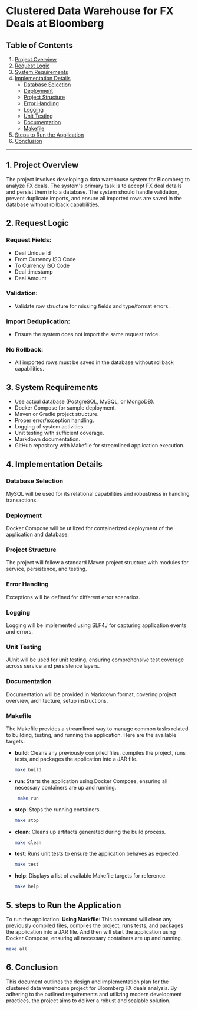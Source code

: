 # Clustered Data Warehouse for FX Deals at Bloomberg

## Table of Contents

1. [Project Overview](#project-overview)
2. [Request Logic](#request-logic)
3. [System Requirements](#system-requirements)
4. [Implementation Details](#implementation-details)
   - [Database Selection](#database-selection)
   - [Deployment](#deployment)
   - [Project Structure](#project-structure)
   - [Error Handling](#error-handling)
   - [Logging](#logging)
   - [Unit Testing](#unit-testing)
   - [Documentation](#documentation)
   - [Makefile](#makefile) 
5. [Steps to Run the Application](#steps-to-run-the-application)
6. [Conclusion](#conclusion)

---

## 1. Project Overview <a id="project-overview"></a>

The project involves developing a data warehouse system for Bloomberg to analyze FX deals. The system's primary task is to accept FX deal details and persist them into a database. The system should handle validation, prevent duplicate imports, and ensure all imported rows are saved in the database without rollback capabilities.

## 2. Request Logic <a id="request-logic"></a>

### Request Fields:
- Deal Unique Id
- From Currency ISO Code
- To Currency ISO Code
- Deal timestamp
- Deal Amount 

### Validation:
- Validate row structure for missing fields and type/format errors.

### Import Deduplication:
- Ensure the system does not import the same request twice.

### No Rollback:
- All imported rows must be saved in the database without rollback capabilities.

## 3. System Requirements <a id="system-requirements"></a>

- Use actual database (PostgreSQL, MySQL, or MongoDB).
- Docker Compose for sample deployment.
- Maven or Gradle project structure.
- Proper error/exception handling.
- Logging of system activities.
- Unit testing with sufficient coverage.
- Markdown documentation.
- GitHub repository with Makefile for streamlined application execution.

## 4. Implementation Details <a id="implementation-details"></a>

### Database Selection <a id="database-selection"></a>

MySQL will be used for its relational capabilities and robustness in handling transactions.

### Deployment <a id="deployment"></a>

Docker Compose will be utilized for containerized deployment of the application and database.

### Project Structure <a id="project-structure"></a>

The project will follow a standard Maven project structure with modules for service, persistence, and testing.

### Error Handling <a id="error-handling"></a>

Exceptions will be defined for different error scenarios.

### Logging <a id="logging"></a>

Logging will be implemented using SLF4J for capturing application events and errors.

### Unit Testing <a id="unit-testing"></a>

JUnit will be used for unit testing, ensuring comprehensive test coverage across service and persistence layers.

### Documentation <a id="documentation"></a>

Documentation will be provided in Markdown format, covering project overview, architecture, setup instructions.

### Makefile <a id="makefile"></a>
The Makefile provides a streamlined way to manage common tasks related to building, testing, and running the application. Here are the available targets:

- **build**: Cleans any previously compiled files, compiles the project, runs tests, and packages the application into a JAR file.
    
    ```bash
    make build
    ```

- **run**: Starts the application using Docker Compose, ensuring all necessary containers are up and running.
   
   ```bash
    make run
    ```
    
- **stop**: Stops the running containers.
    
    ```bash
    make stop
    ```

- **clean**: Cleans up artifacts generated during the build process. 
    
    ```bash
    make clean
    ```

- **test**: Runs unit tests to ensure the application behaves as expected.
    
    ```bash
    make test
    ```

- **help**: Displays a list of available Makefile targets for reference.
    
    ```bash
    make help
    ```

## 5. steps to Run the Application <a id="steps to Run the Application"></a>

To run the application: 
 **Using Markfile**: This command will clean any previously compiled files, compiles the project, runs tests, and packages the application into a JAR file. And then will start the application using Docker Compose, ensuring all necessary containers are up and running.

   ```bash
   make all
   ```

## 6. Conclusion <a id="conclusion"></a>

This document outlines the design and implementation plan for the clustered data warehouse project for Bloomberg FX deals analysis. By adhering to the outlined requirements and utilizing modern development practices, the project aims to deliver a robust and scalable solution.

